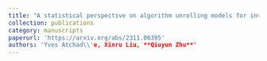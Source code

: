 ```yaml
---
title: "A statistical perspective on algorithm unrolling models for inverse problems"
collection: publications
category: manuscripts
paperurl: 'https://arxiv.org/abs/2311.06395'
authors: 'Yves Atchad\\'e, Xinru Liu, **Qiuyun Zhu**'
---
```

